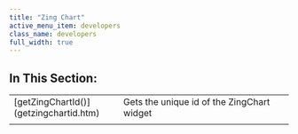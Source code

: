 ```yaml
---
title: "Zing Chart"
active_menu_item: developers
class_name: developers
full_width: true
---
```



## In This Section:

<table>
<tr>
<td width="182">
[getZingChartId()](getzingchartid.htm)

</td>
<td width="8">
</td>
<td width="752">
Gets the unique id of the ZingChart widget

</td>
</tr>
<tr>
<td width="182">

</td>
<td width="8">
</td>
<td width="752">
</td>
</tr>
</table>

